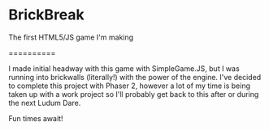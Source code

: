 BrickBreak
==========

The first HTML5/JS game I'm making

==========

I made initial headway with this game with SimpleGame.JS, but I was running into brickwalls (literally!) with the power of the engine. I've decided to complete this project with Phaser 2, however a lot of my time is being taken up with a work project so I'll probably get back to this after or during the next Ludum Dare.

Fun times await!

